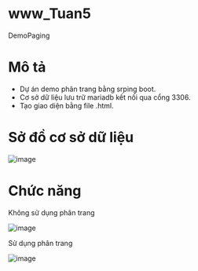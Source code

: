 # www_Tuan5
DemoPaging
# Mô tả
- Dự án demo phân trang bằng srping boot.
- Cơ sở dữ liệu lưu trữ mariadb kết nối qua cổng 3306.
- Tạo giao diện bằng file .html.

# Sở đồ cơ sở dữ liệu

![image](https://github.com/phonggg78/www_Tuan5/assets/98084407/88af6c12-0597-4b5f-bb88-91f863d7be88)

# Chức năng

Không sử dụng phân trang

![image](https://github.com/phonggg78/www_Tuan5/assets/98084407/6aa17aae-b8a9-4055-a8d7-97001293d163)



Sử dụng phân trang 


![image](https://github.com/phonggg78/www_Tuan5/assets/98084407/476b9c6d-d73b-4093-8ba1-853ce16b005d)
